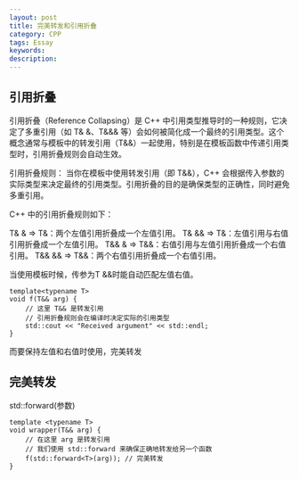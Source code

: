 ```yaml
---
layout: post
title: 完美转发和引用折叠
category: CPP
tags: Essay
keywords: 
description: 
---
```


## 引用折叠
引用折叠（Reference Collapsing）是 C++ 中引用类型推导时的一种规则，它决定了多重引用（如 T& &、T&&& 等）会如何被简化成一个最终的引用类型。这个概念通常与模板中的转发引用（T&&）一起使用，特别是在模板函数中传递引用类型时，引用折叠规则会自动生效。

引用折叠规则：
当你在模板中使用转发引用（即 T&&），C++ 会根据传入参数的实际类型来决定最终的引用类型。引用折叠的目的是确保类型的正确性，同时避免多重引用。

C++ 中的引用折叠规则如下：

T& & => T&：两个左值引用折叠成一个左值引用。
T& && => T&：左值引用与右值引用折叠成一个左值引用。
T&& & => T&&：右值引用与左值引用折叠成一个右值引用。
T&& && => T&&：两个右值引用折叠成一个右值引用。

当使用模板时候，传参为T &&时能自动匹配左值右值。
```
template<typename T>
void f(T&& arg) {
    // 这里 T&& 是转发引用
    // 引用折叠规则会在编译时决定实际的引用类型
    std::cout << "Received argument" << std::endl;
}
```
而要保持左值和右值时使用，完美转发
## 完美转发
std::forward<T>(参数)
```
template <typename T>
void wrapper(T&& arg) {
    // 在这里 arg 是转发引用
    // 我们使用 std::forward 来确保正确地转发给另一个函数
    f(std::forward<T>(arg)); // 完美转发
}
```
